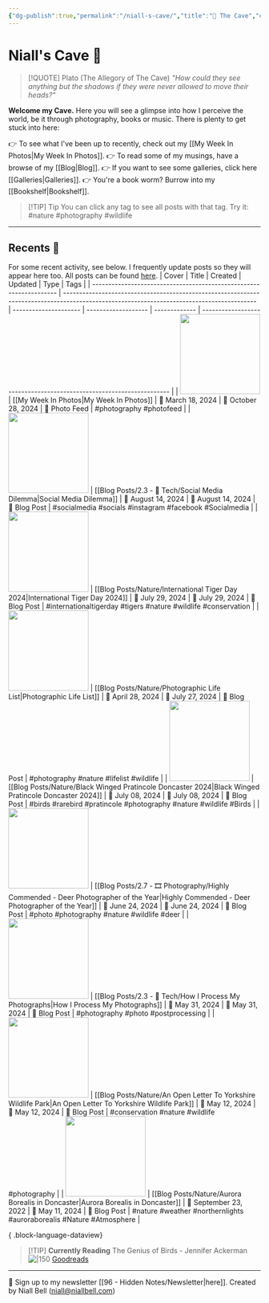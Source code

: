 ```yaml
---
{"dg-publish":true,"permalink":"/niall-s-cave/","title":"🦇 The Cave","contentClasses":"cards cards-cols-3 cards-cover cards-cover-no-border cards-title-hide-icons","tags":["gardenEntry"],"noteIcon":null,"created":"2024-04-07T21:59:11.083+01:00","updated":"2024-11-06T16:31:23.804+00:00"}
---
```


# Niall's Cave 🦇 

> [!QUOTE] Plato (The Allegory of The Cave)
> *"How could they see anything but the shadows if they were never allowed to move their heads?"*

**Welcome my Cave.** Here you will see a glimpse into how I perceive the world, be it through photography, books or music. There is plenty to get stuck into here:

👉 To see what I've been up to recently, check out my [[My Week In Photos\|My Week In Photos]].
👉 To read some of my musings, have a browse of my [[Blog\|Blog]].
👉 If you want to see some galleries, click here [[Galleries\|Galleries]].
👉 You're a book worm? Burrow into my [[Bookshelf\|Bookshelf]].

>[!TIP] Tip
>You can click any tag to see all posts with that tag. Try it: #nature #photography #wildlife

---

## Recents 📝

For some recent activity, see below. I frequently update posts so they will appear here too. All posts can be found [here](https://niallbell.com/blog).
| Cover                                                               | Title                                                                                                                                      | Created               | Updated             | Type          | Tags                                                                 |
| ------------------------------------------------------------------- | ------------------------------------------------------------------------------------------------------------------------------------------ | --------------------- | ------------------- | ------------- | -------------------------------------------------------------------- |
| <img src='https://i.imgur.com/t3pESMu.jpeg' style='height:160px;'/> | [[My Week In Photos\|My Week In Photos]]                                                                                                | 📅 March 18, 2024     | 🔄 October 28, 2024 | 💭 Photo Feed | #photography #photofeed                                              |
| <img src='https://i.imgur.com/9wUq3cS.jpg' style='height:160px;'/>  | [[Blog Posts/2.3 - 💾 Tech/Social Media Dilemma\|Social Media Dilemma]]                                                                 | 📅 August 14, 2024    | 🔄 August 14, 2024  | 💭 Blog Post  | #socialmedia #socials #instagram #facebook #Socialmedia              |
| <img src='https://i.imgur.com/BiYriQv.png' style='height:160px;'/>  | [[Blog Posts/Nature/International Tiger Day 2024\|International Tiger Day 2024]]                                                        | 📅 July 29, 2024      | 🔄 July 29, 2024    | 💭 Blog Post  | #internationaltigerday #tigers #nature #wildlife #conservation       |
| <img src='https://i.imgur.com/7VfFNPl.jpeg' style='height:160px;'/> | [[Blog Posts/Nature/Photographic Life List\|Photographic Life List]]                                                                    | 📅 April 28, 2024     | 🔄 July 27, 2024    | 💭 Blog Post  | #photography #nature #lifelist #wildlife                             |
| <img src='https://i.imgur.com/IJUcoJt.jpeg' style='height:160px;'/> | [[Blog Posts/Nature/Black Winged Pratincole Doncaster 2024\|Black Winged Pratincole Doncaster 2024]]                                    | 📅 July 08, 2024      | 🔄 July 08, 2024    | 💭 Blog Post  | #birds #rarebird #pratincole #photography #nature #wildlife #Birds   |
| <img src='https://i.imgur.com/8bzvnWQ.png' style='height:160px;'/>  | [[Blog Posts/2.7 - 🎞️ Photography/Highly Commended - Deer Photographer of the Year\|Highly Commended - Deer Photographer of the Year]] | 📅 June 24, 2024      | 🔄 June 24, 2024    | 💭 Blog Post  | #photo #photography #nature #wildlife #deer                          |
| <img src='https://i.imgur.com/jo6fK8O.jpeg' style='height:160px;'/> | [[Blog Posts/2.3 - 💾 Tech/How I Process My Photographs\|How I Process My Photographs]]                                                 | 📅 May 31, 2024       | 🔄 May 31, 2024     | 💭 Blog Post  | #photography #photo #postprocessing                                  |
| <img src='https://i.imgur.com/1pQK9Zn.jpeg' style='height:160px;'/> | [[Blog Posts/Nature/An Open Letter To Yorkshire Wildlife Park\|An Open Letter To Yorkshire Wildlife Park]]                              | 📅 May 12, 2024       | 🔄 May 12, 2024     | 💭 Blog Post  | #conservation #nature #wildlife #photography                         |
| <img src='https://i.imgur.com/9DONEvA.jpeg' style='height:160px;'/> | [[Blog Posts/Nature/Aurora Borealis in Doncaster\|Aurora Borealis in Doncaster]]                                                        | 📅 September 23, 2022 | 🔄 May 11, 2024     | 💭 Blog Post  | #nature #weather #northernlights #auroraborealis #Nature #Atmosphere |

{ .block-language-dataview}

>[!TIP] **Currently Reading**
>The Genius of Birds - Jennifer Ackerman
>![|150](https://images-na.ssl-images-amazon.com/images/S/compressed.photo.goodreads.com/books/1445790452i/25938481.jpg)
>[Goodreads](https://www.goodreads.com/book/show/25938481-the-genius-of-birds)


---
📧 Sign up to my newsletter [[96 - Hidden Notes/Newsletter\|here]].
Created by Niall Bell (niall@niallbell.com)

